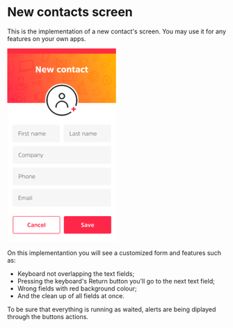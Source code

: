 # New contacts screen

This is the implementation of a new contact's screen. You may use it for any features on your own apps.

<img src="https://raw.githubusercontent.com/brunosdecampos/Swift-Contacts/master/Contacts/preview.png" width="250" />

On this implementantion you will see a customized form and features such as:

- Keyboard not overlapping the text fields;
- Pressing the keyboard's Return button you'll go to the next text field;
- Wrong fields with red background colour;
- And the clean up of all fields at once.

To be sure that everything is running as waited, alerts are being diplayed through the buttons actions.
